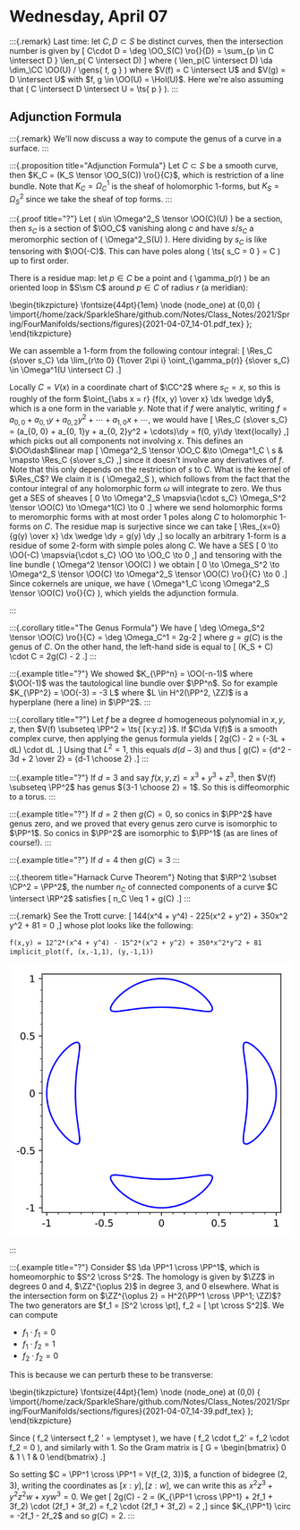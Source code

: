 # Wednesday, April 07


:::{.remark}
Last time: let $C, D \subset S$ be distinct curves, then the intersection number is given by 
\[
C\cdot D = \deg \OO_S(C) \ro{}{D} = \sum_{p \in C \intersect D } \len_p( C \intersect D)
\]
where \( \len_p(C \intersect D) \da \dim_\CC \OO(U) / \gens{ f, g }   \) where $V(f) = C \intersect U$ and $V(g) = D \intersect U$ with $f, g \in \OO(U) = \Hol(U)$.
Here we're also assuming that \( C \intersect D \intersect U = \ts{ p } \).
:::

## Adjunction Formula


:::{.remark}
We'll now discuss a way to compute the genus of a curve in a surface.
:::

:::{.proposition title="Adjunction Formula"}
Let $C \subset S$ be a smooth curve, then $K_C = (K_S \tensor \OO_S(C)) \ro{}{C}$, which is restriction of a line bundle.
Note that $K_C = \Omega^1_C$ is the sheaf of holomorphic 1-forms, but $K_S = \Omega^2_S$ since we take the sheaf of top forms.
:::


:::{.proof title="?"}
Let \( s\in \Omega^2_S \tensor \OO(C)(U) \) be a section, then $s_C$ is a section of $\OO_C$ vanishing along $c$ and have $s/s_C$ a meromorphic section of \( \Omega^2_S(U) \).
Here dividing by $s_C$ is like tensoring with $\OO(-C)$.
This can have poles along \( \ts{ s_C = 0 } = C \) up to first order.

There is a residue map: let $p\in C$ be a point and \( \gamma_p(r) \) be an oriented loop in $S\sm C$ around $p\in C$ of radius $r$ (a meridian):

\begin{tikzpicture}
\fontsize{44pt}{1em} 
\node (node_one) at (0,0) { \import{/home/zack/SparkleShare/github.com/Notes/Class_Notes/2021/Spring/FourManifolds/sections/figures}{2021-04-07_14-01.pdf_tex} };
\end{tikzpicture}

We can assemble a 1-form from the following contour integral:
\[
\Res_C {s\over s_C} \da \lim_{r\to 0} {1\over 2\pi i} \oint_{\gamma_p(r)} {s\over s_C} \in \Omega^1(U \intersect C)
.\]

Locally $C = V(x)$ in a coordinate chart of $\CC^2$ where $s_C = x$, so this is roughly of the form $\oint_{\abs x = r} {f(x, y) \over x} \dx \wedge \dy$, which is a one form in the variable $y$.
Note that if $f$ were analytic, writing $f = a_{0,0} + a_{0, 1} y + a_{0, 2} y^2 + \cdots + a_{1, 0}x + \cdots$, we would have
\[
\Res_C {s\over s_C} = (a_{0, 0} + a_{0, 1}y + a_{0, 2}y^2 + \cdots)\dy = f(0, y)\dy \text{locally}
,\]
which picks out all components not involving $x$.
This defines an $\OO\dash$linear map
\[
\Omega^2_S \tensor \OO_C &\to \Omega^1_C \\
s & \mapsto \Res_C {s\over s_C}
,\]
since it doesn't involve any derivatives of $f$.
Note that this only depends on the restriction of $s$ to $C$.
What is the kernel of $\Res_C$?
We claim it is \( \Omega2_S \), which follows from the fact that the contour integral of any holomorphic form $\omega$ will integrate to zero.
We thus get a SES of sheaves
\[
0 \to \Omega^2_S \mapsvia{\cdot s_C} \Omega_S^2 \tensor \OO(C) \to \Omega^1(C) \to 0
.\]
where we send holomorphic forms to meromorphic forms with at most order 1 poles along $C$ to holomorphic 1-forms on $C$.
The residue map is surjective since we can take
\[
\Res_{x=0} {g(y) \over x} \dx \wedge \dy = g(y) \dy
,\]
so locally an arbitrary 1-form is a residue of some 2-form with simple poles along $C$.
We have a SES
\[
0 \to \OO(-C) \mapsvia{\cdot s_C} \OO \to \OO_C \to 0 
,\]
and tensoring with the line bundle \( \Omega^2 \tensor \OO(C) \) we obtain
\[
0 \to \Omega_S^2 \to \Omega^2_S \tensor \OO(C) \to \Omega^2_S \tensor \OO(C) \ro{}{C} \to 0
.\]
Since cokernels are unique, we have \( \Omega^1_C \cong \Omega^2_S \tensor \OO(C) \ro{}{C} \), which yields the adjunction formula.


:::



:::{.corollary title="The Genus Formula"}
We have
\[
\deg \Omega_S^2 \tensor \OO(C) \ro{}{C} = \deg \Omega_C^1 = 2g-2
\]
where $g = g(C)$ is the genus of $C$.
On the other hand, the left-hand side is equal to
\[
(K_S + C) \cdot C = 2g(C) - 2
.\]
:::


:::{.example title="?"}
We showed $K_{\PP^n} = \OO(-n-1)$ where $\OO(-1)$ was the tautological line bundle over $\PP^n$.
So for example $K_{\PP^2} = \OO(-3) = -3 L$ where $L \in H^2(\PP^2, \ZZ)$ is a hyperplane (here a line) in $\PP^2$.
:::


:::{.corollary title="?"}
Let $f$ be a degree $d$ homogeneous polynomial in $x,y,z$, then $V(f) \subseteq \PP^2 = \ts{ [x:y:z] }$. 
If $C\da V(f)$ is a smooth complex curve, then applying the genus formula yields
\[
2g(C) - 2 = (-3L + dL) \cdot dL
.\]
Using that $L^2 = 1$, this equals $d(d-3)$ and thus 
\[
g(C) = {d^2 - 3d + 2 \over 2} = {d-1 \choose 2}
.\]
:::


:::{.example title="?"}
If $d=3$ and say $f(x,y,z) = x^3 + y^3 + z^3$, then $V(f) \subseteq \PP^2$ has genus ${3-1 \choose 2} = 1$.
So this is diffeomorphic to a torus.
:::


:::{.example title="?"}
If $d=2$ then $g(C) = 0$, so conics in $\PP^2$ have genus zero, and we proved that every genus zero curve is isomorphic to $\PP^1$.
So conics in $\PP^2$ are isomorphic to $\PP^1$ (as are lines of course!).
:::


:::{.example title="?"}
If $d=4$ then $g(C) = 3$
:::


:::{.theorem title="Harnack Curve Theorem"}
Noting that $\RP^2 \subset \CP^2 = \PP^2$, the number $n_C$ of connected components of a curve $C \intersect \RP^2$ satisfies 
\[
n_C \leq 1 + g(C)
.\]
:::

:::{.remark}
See the Trott curve:
\[
144(x^4 + y^4) - 225(x^2 + y^2) + 350x^2 y^2 + 81 = 0
,\]
whose plot looks like the following:

```sage
f(x,y) = 12^2*(x^4 + y^4) - 15^2*(x^2 + y^2) + 350*x^2*y^2 + 81
implicit_plot(f, (x,-1,1), (y,-1,1))
```

<!--\begin{tikzpicture}-->
<!--\fontsize{45pt}{1em} -->
<!--\node (node_one) at (0,0) { \import{/home/zack/SparkleShare/github.com/Notes/Class_Notes/2021/Spring/FourManifolds/sections/figures}{2021-04-07_14-31.pdf_tex} };-->
<!--\end{tikzpicture}-->

![](figures/Trott.svg)

:::

:::{.example title="?"}
Consider $S \da \PP^1 \cross \PP^1$, which is homeomorphic to $S^2 \cross S^2$.
The homology is given by $\ZZ$ in degrees 0 and 4, $\ZZ^{\oplus 2}$ in degree 3, and 0 elsewhere.
What is the intersection form on $\ZZ^{\oplus 2} = H^2(\PP^1 \cross \PP^1; \ZZ)$?
The two generators are $f_1 = [S^2 \cross \pt], f_2 = [ \pt \cross S^2]$.
We can compute

- $f_1 \cdot f_1 = 0$
- $f_1 \cdot f_2 = 1$
- $f_2 \cdot f_2 = 0$

This is because we can perturb these to be transverse:

\begin{tikzpicture}
\fontsize{44pt}{1em} 
\node (node_one) at (0,0) { \import{/home/zack/SparkleShare/github.com/Notes/Class_Notes/2021/Spring/FourManifolds/sections/figures}{2021-04-07_14-39.pdf_tex} };
\end{tikzpicture}

Since \( f_2 \intersect f_2 ' = \emptyset \), we have \( f_2 \cdot f_2' = f_2 \cdot f_2 = 0 \), and similarly with 1.
So the Gram matrix is 
\[
G = 
\begin{bmatrix}
0 & 1 
\\
1 & 0
\end{bmatrix}
.\]

So setting $C = \PP^1 \cross \PP^1 = V(f_{2, 3})$, a function of bidegree $(2, 3)$, writing the coordinates as $[x: y], [z: w]$, we can write this as $x^2 z^3 + y^2 z^2 w + xy w^3 = 0$.
We get 
\[
2g(C) - 2 = (K_{\PP^1 \cross \PP^1} + 2f_1 + 3f_2) \cdot (2f_1 + 3f_2) = f_2 \cdot (2f_1 + 3f_2) = 2
,\]
since $K_{\PP^1} \circ = -2f_1 - 2f_2$
and so $g(C) = 2$.
:::



























